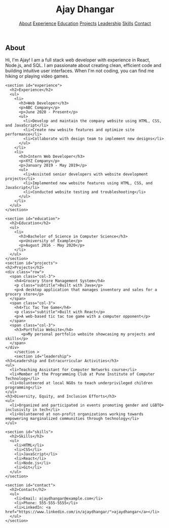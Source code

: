 <link rel="stylesheet" type="text/css" href="./style.css">

<header>
    <h1>Ajay Dhangar</h1>
    <nav>
      <a href="#about">About</a>
      <a href="#experience">Experience</a>
      <a href="#education">Education</a>
      <a href="#projects">Projects</a>
      <a href="#leadership">Leadership</a>
      <a href="#skills">Skills</a>
      <a href="#contact">Contact</a>
    </nav>
  </header>

  <main>
    <section id="about">
      <h2>About</h2>
      <p> Hi, I'm Ajay! I am a full stack web developer with experience in React,
        Node.js, and SQL. I am passionate about creating clean, efficient code
        and building intuitive user interfaces. When I'm not coding, you can
        find me hiking or playing video games.</p>
    </section>

    <section id="experience">
      <h2>Experience</h2>
      <ul>
        <li>
          <h3>Web Developer</h3>
          <p>ABC Company</p>
          <p>June 2020 - Present</p>
          <ul>
            <li>Develop and maintain the company website using HTML, CSS, and JavaScript</li>
            <li>Create new website features and optimize site performance</li>
            <li>Collaborate with design team to implement new designs</li>
          </ul>
        </li>
        <li>
          <h3>Intern Web Developer</h3>
          <p>XYZ Company</p>
          <p>January 2019 - May 2019</p>
          <ul>
            <li>Assisted senior developers with website development projects</li>
            <li>Implemented new website features using HTML, CSS, and JavaScript</li>
            <li>Conducted website testing and troubleshooting</li>
          </ul>
        </li>
      </ul>
    </section>

    <section id="education">
      <h2>Education</h2>
      <ul>
        <li>
          <h3>Bachelor of Science in Computer Science</h3>
          <p>University of Example</p>
          <p>August 2016 - May 2020</p>
        </li>
      </ul>
    </section>
    <section id="projects">
    <h2>Projects</h2>
    <div class="row">
      <span class="col-3">
        <h4>Grocery Store Management System</h4>
        <p class="subtitle">Built with Java</p>
        <p>A desktop application that manages inventory and sales for a grocery store</p>
      </span>
      <span class="col-3">
        <h4>Tic Tac Toe Game</h4>
        <p class="subtitle">Built with React</p>
        <p>A web-based tic tac toe game with a computer opponent</p>
      </span>
      <span class="col-3">
        <h3>Portfolio Website</h4>
           <p>My personal portfolio website showcasing my projects and skills</p>
      </span>
    </div>
        </section >
        <section id="leadership">
    <h3>Leadership and Extracurricular Activities</h3>
    <ul>
      <li>Teaching Assistant for Computer Networks course</li>
      <li>Member of the Programming Club at Pune Institute of Computer Technology</li>
      <li>Volunteered at local NGOs to teach underprivileged children programming</li>
    </ul>
    <h3>Diversity, Equity, and Inclusion Efforts</h3>
    <ul>
      <li>Organized and participated in events promoting gender and LGBTQ+ inclusivity in tech</li>
      <li>Volunteered at non-profit organizations working towards empowering marginalized communities through technology</li>
    </ul>
  
   </section>       
          
    <section id="skills">
      <h2>Skills</h2>
      <ul>
        <li>HTML</li>
        <li>CSS</li>
        <li>JavaScript</li>
        <li>React</li>
        <li>Node.js</li>
        <li>Git</li>
      </ul>
    </section>

    <section id="contact">
      <h2>Contact</h2>
      <ul>
        <li>Email: ajaydhangar@example.com</li>
        <li>Phone: 555-555-5555</li>
        <li>LinkedIn: <a href="https://www.linkedin.com/in/ajaydhangar/">ajaydhangar</a></li>
      </ul>
    </section>
  </main>

  <script src="./script.js"></script>

